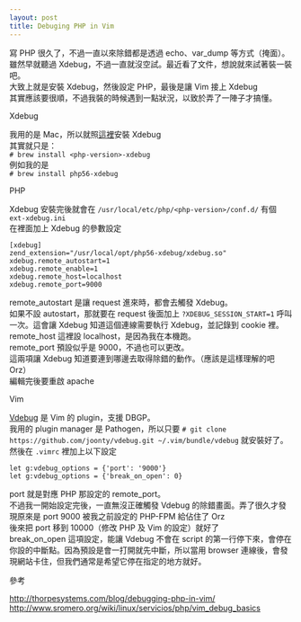 ```yaml
---
layout: post
title: Debuging PHP in Vim
---
```

寫 PHP 很久了，不過一直以來除錯都是透過 echo、var_dump 等方式（掩面）。  
雖然早就聽過 Xdebug，不過一直就沒空試。最近看了文件，想說就來試著裝一裝吧。  
大致上就是安裝 Xdebug，然後設定 PHP，最後是讓 Vim 接上 Xdebug  
其實應該要很順，不過我裝的時候遇到一點狀況，以致於弄了一陣子才搞懂。  
  
Xdebug  
  
我用的是 Mac，所以就照[這裡](https://xdebug.org/docs/install#mac "Installation on Mac OS X via Homebrew")安裝 Xdebug  
其實就只是：  
`# brew install <php-version>-xdebug`  
例如我的是  
`# brew install php56-xdebug`  
  
PHP  
  
Xdebug 安裝完後就會在 `/usr/local/etc/php/<php-version>/conf.d/` 有個 `ext-xdebug.ini`  
在裡面加上 Xdebug 的參數設定  
```  
[xdebug]  
zend_extension="/usr/local/opt/php56-xdebug/xdebug.so"  
xdebug.remote_autostart=1  
xdebug.remote_enable=1  
xdebug.remote_host=localhost  
xdebug.remote_port=9000  
```  
remote_autostart 是讓 request 進來時，都會去觸發 Xdebug。  
如果不設 autostart，那就要在 request 後面加上 `?XDEBUG_SESSION_START=1` 呼叫一次。這會讓 Xdebug 知道這個連線需要執行 Xdebug，並記錄到 cookie 裡。  
remote_host 這裡設 localhost，是因為我在本機跑。  
remote_port 預設似乎是 9000，不過也可以更改。  
這兩項讓 Xdebug 知道要連到哪邊去取得除錯的動作。（應該是這樣理解的吧 Orz）  
編輯完後要重啟 apache  
  
Vim  
  
[Vdebug](https://github.com/joonty/vdebug/) 是 Vim 的 plugin，支援 DBGP。  
我用的 plugin manager 是 Pathogen，所以只要 `# git clone https://github.com/joonty/vdebug.git ~/.vim/bundle/vdebug` 就安裝好了。  
然後在 `.vimrc` 裡加上以下設定  
```  
let g:vdebug_options = {'port': '9000'}  
let g:vdebug_options = {'break_on_open': 0}  
```  
port 就是對應 PHP 那設定的 remote_port。  
不過我一開始設定完後，一直無沒正確觸發 Vdebug 的除錯畫面。弄了很久才發現原來是 port 9000 被我之前設定的 PHP-FPM 給佔住了 Orz  
後來把 port 移到 10000（修改 PHP 及 Vim 的設定）就好了  
break_on_open 這項設定，能讓 Vdebug 不會在 script 的第一行停下來，會停在你設的中斷點。因為預設是會一打開就先中斷，所以當用 browser 連線後，會發現網站卡住，但我們通常是希望它停在指定的地方就好。  
  
參考  
  
http://thorpesystems.com/blog/debugging-php-in-vim/  
http://www.sromero.org/wiki/linux/servicios/php/vim_debug_basics  
